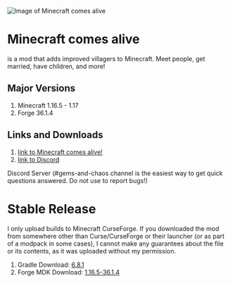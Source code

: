 ![Image of Minecraft comes alive](https://github.com/Yuki-Ryu/minecraft-comes-alive/blob/f50ce3c170e853ab33bf0ffdf64efb65013e3be5/src/main/resources/mca.png)

# Minecraft comes alive
is a mod that adds improved villagers to Minecraft. Meet people, get married, have children, and more!




## Major Versions
1. Minecraft 1.16.5 - 1.17
2. Forge 36.1.4


## Links and Downloads
1. [link to Minecraft comes alive!](https://minecraftcomesalive.com)
2. [link to Discord](https://discord.gg/U7A8xqY)

Discord Server (#gems-and-chaos channel is the easiest way to get quick questions answered. Do not use to report bugs!)




# Stable Release

I only upload builds to Minecraft CurseForge. If you downloaded the mod from somewhere other than Curse/CurseForge or their launcher (or as part of a modpack in some cases), I cannot make any guarantees about the file or its contents, as it was uploaded without my permission.
1. Gradle Download: [6.8.1](https://gradle.org/releases/)
2. Forge MDK Download: [1.16.5-36.1.4](https://adfoc.us/serve/sitelinks/?id=271228&url=https://files.minecraftforge.net/maven/net/minecraftforge/forge/1.16.5-36.1.4/forge-1.16.5-36.1.4-mdk.zip)
